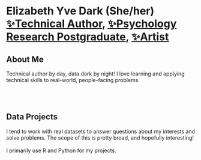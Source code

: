 
<h1>Elizabeth Yve Dark (She/her) <br/><a href="https://www.linkedin.com/in/elizabeth-yve-dark">✨Technical Author</a>, <a href="https://orcid.org/0000-0003-3900-4140" target="_blank">✨Psychology Research Postgraduate</a>, <a href="#">✨Artist</a></h1>

<h2>About Me</h2>
Technical author by day, data dork by night! I love learning and applying technical skills to real-world, people-facing problems. 

<br></br>

<h2>Data Projects</h2>
I tend to work with real datasets to answer questions about my interests and solve problems. The scope of this is pretty broad, and hopefully interesting! 
<br></br>
I primarily use R and Python for my projects.

<!-- separate/group into python and R 












<!--
**ElizabethYvee/ElizabethYvee** is a ✨ _special_ ✨ repository because its `README.md` (this file) appears on your GitHub profile.

Here are some ideas to get you started:

- 🔭 I’m currently working on ...
- 🌱 I’m currently learning ...
- 👯 I’m looking to collaborate on ...
- 🤔 I’m looking for help with ...
- 💬 Ask me about ...
- 📫 How to reach me: ...
- 😄 Pronouns: ...
- ⚡ Fun fact: ...
-->
